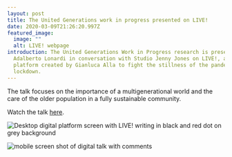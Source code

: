 ```yaml
---
layout: post
title: The United Generations work in progress presented on LIVE!
date: 2020-03-09T21:26:20.997Z
featured_image:
  image: ""
  alt: LIVE! webpage
introduction: The United Generations Work in Progress research is presented by
  Adalberto Lonardi in conversation with Studio Jenny Jones on LIVE!, a digital
  platform created by Gianluca Alla to fight the stillness of the pandemic
  lockdown.
---
```

The talk focuses on the importance of a multigenerational world and the care of the older population in a fully sustainable community. 

Watch the talk [here](https://www.instagram.com/tv/B-pYSPfFEY3/).

![Desktop digital platform screen with LIVE! writing in black and red dot on grey background](/assets/uploads/live.jpg "LIVE! - Desktop digital platform")

![mobile screen shot of digital talk with comments](/assets/uploads/live-3 "LIVE! - Extract from live event on IG")